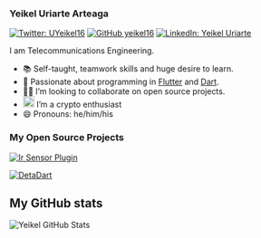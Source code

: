 ### Yeikel Uriarte Arteaga

[![Twitter: UYeikel16](https://img.shields.io/twitter/follow/uyeikel16?style=social)](https://twitter.com/uyeikel16)        [![GitHub yeikel16](https://img.shields.io/github/followers/yeikel16?label=follow&style=social)](https://github.com/yeikel16)   [![LinkedIn: Yeikel Uriarte](https://img.shields.io/badge/YeikelUriarteArteaga-blue?style=flat-square&logo=Linkedin&logoColor=white&link=https://www.linkedin.com/in/yeikel16/)](https://www.linkedin.com/in/yeikel16/)

I am Telecommunications Engineering.

- :books: Self-taught, teamwork skills and huge desire to learn.
- 💙 Passionate about programming in [Flutter](https://flutter.dev) and [Dart](https://dart.dev).
- 🧑‍💻 I’m looking to collaborate on open source projects.
- <img height="20" draggable="false" src="https://abs.twimg.com/hashflags/Bitcoin_evergreen/Bitcoin_evergreen.png"> I’m  a crypto enthusiast
- 😄 Pronouns: he/him/his

### My Open Source Projects

[![Ir Sensor Plugin](https://github-readme-stats.vercel.app/api/pin/?username=yeikel16&repo=ir_sensor_plugin)](https://github.com/yeikel16/ir_sensor_plugin)

[![DetaDart](https://github-readme-stats.vercel.app/api/pin/?username=yeikel16&repo=deta-dart)](https://github.com/yeikel16/deta-dart)

## My GitHub stats

![Yeikel GitHub Stats](https://github-readme-stats.vercel.app/api?username=yeikel16&show_icons=true&count_private=true)

